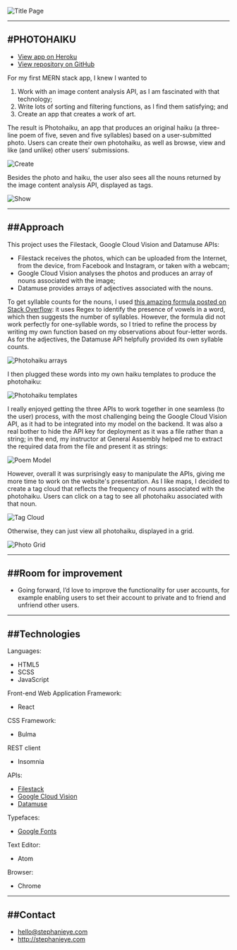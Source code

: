 ![Title Page](src/assets/photohaikufront.png)

------------------
#PHOTOHAIKU
------------------

* [View app on Heroku](https://photohaiku.herokuapp.com/)
* [View repository on GitHub](https://github.com/stephslye/photohaiku)

For my first MERN stack app, I knew I wanted to
1. Work with an image content analysis API, as I am fascinated with that technology;
2. Write lots of sorting and filtering functions, as I find them satisfying; and
3. Create an app that creates a work of art.

The result is Photohaiku, an app that produces an original haiku (a three-line poem of five, seven and five syllables) based on a user-submitted photo. Users can create their own photohaiku, as well as browse, view and like (and unlike) other users’ submissions.

![Create](src/assets/photohaikucreate.png)

Besides the photo and haiku, the user also sees all the nouns returned by the image content analysis API, displayed as tags.

![Show](src/assets/photohaikushow.png)

----------
##Approach
----------

This project uses the Filestack, Google Cloud Vision and Datamuse APIs:
* Filestack receives the photos, which can be uploaded from the Internet, from the device, from Facebook and Instagram, or taken with a webcam;
* Google Cloud Vision analyses the photos and produces an array of nouns associated with the image;
* Datamuse provides arrays of adjectives associated with the nouns.

To get syllable counts for the nouns, I used [this amazing formula posted on Stack Overflow](https://stackoverflow.com/questions/5686483/how-to-compute-number-of-syllables-in-a-word-in-javascript/8843915#8843915): it uses Regex to identify the presence of vowels in a word, which then suggests the number of syllables. However, the formula did not work perfectly for one-syllable words, so I tried to refine the process by writing my own function based on my observations about four-letter words.
As for the adjectives, the Datamuse API helpfully provided its own syllable counts.

![Photohaiku arrays](src/assets/photohaikuarrays.png)

I then plugged these words into my own haiku templates to produce the photohaiku:

![Photohaiku templates](src/assets/photohaikutemplates.png)

I really enjoyed getting the three APIs to work together in one seamless (to the user) process, with the most challenging being the Google Cloud Vision API, as it had to be integrated into my model on the backend. It was also a real bother to hide the API key for deployment as it was a file rather than a string; in the end, my instructor at General Assembly helped me to extract the required data from the file and present it as strings:

![Poem Model](src/assets/photohaikuAPIatbackend.png)

However, overall it was surprisingly easy to manipulate the APIs, giving me more time to work on the website's presentation. As I like maps, I decided to create a tag cloud that reflects the frequency of nouns associated with the photohaiku. Users can click on a tag to see all photohaiku associated with that noun.

![Tag Cloud](src/assets/photohaikutagcloud.png)

Otherwise, they can just view all photohaiku, displayed in a grid.

![Photo Grid](src/assets/photohaikuindex.png)



----------------------
##Room for improvement
----------------------
* Going forward, I’d love to improve the functionality for user accounts, for example enabling users to set their account to private and to friend and unfriend other users.

--------------
##Technologies
--------------
Languages:
* HTML5
* SCSS
* JavaScript

Front-end Web Application Framework:
* React

CSS Framework:
* Bulma

REST client
* Insomnia

APIs:
* [Filestack](https://www.filestack.com/)
* [Google Cloud Vision](https://cloud.google.com/vision/)
* [Datamuse](http://www.datamuse.com/)

Typefaces:
* [Google Fonts](http://fonts.google.com)

Text Editor:
* Atom

Browser:
* Chrome

---------
##Contact
---------

* hello@stephanieye.com
* http://stephanieye.com
